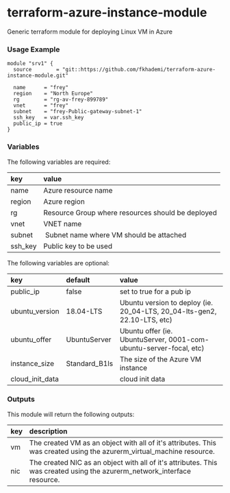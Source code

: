 # terraform-azure-instance-module
Generic terraform module for deploying Linux VM in Azure

### Usage Example
```
module "srv1" {
  source        = "git::https://github.com/fkhademi/terraform-azure-instance-module.git"

  name      = "frey"
  region    = "North Europe"
  rg        = "rg-av-frey-899789"
  vnet      = "frey"
  subnet    = "frey-Public-gateway-subnet-1"
  ssh_key   = var.ssh_key
  public_ip = true
}

```

### Variables
The following variables are required:

key | value
:--- | :---
name | Azure resource name
region | Azure region
rg | Resource Group where resources should be deployed
vnet | VNET name
subnet | Subnet name where VM should be attached
ssh_key | Public key to be used

The following variables are optional:

key | default | value 
:---|:---|:---
public_ip | false | set to true for a pub ip
ubuntu_version | 18.04-LTS | Ubuntu version to deploy (ie. 20_04-LTS, 20_04-lts-gen2, 22.10-LTS, etc)
ubuntu_offer | UbuntuServer | Ubuntu offer (ie. UbuntuServer, 0001-com-ubuntu-server-focal, etc)
instance_size | Standard_B1ls | The size of the Azure VM instance
cloud_init_data | | cloud init data

### Outputs
This module will return the following outputs:

key | description
:---|:---
vm | The created VM as an object with all of it's attributes. This was created using the azurerm_virtual_machine resource.
nic | The created NIC as an object with all of it's attributes. This was created using the azurerm_network_interface resource.